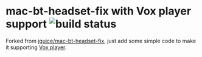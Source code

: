 mac-bt-headset-fix with Vox player support <img src='https://travis-ci.org/jguice/mac-bt-headset-fix.svg?branch=master' alt='build status'/> 
==================
Forked from [jguice/mac-bt-headset-fix](https://github.com/jguice/mac-bt-headset-fix), just add some simple code to make it supporting [Vox player](coppertino.com/vox/).
